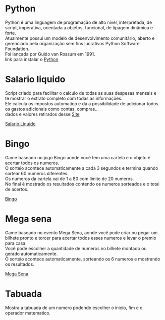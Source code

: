 # Python

Python é uma linguagem de programação de alto nível, interpretada, de script, imperativa, orientada a objetos, funcional, de tipagem dinâmica e forte.<br />
Atualmente possui um modelo de desenvolvimento comunitário, aberto e gerenciado pela organização sem fins lucrativos Python Software Foundation.<br />
Foi lançada por Guido van Rossum em 1991.<br />
link para instalar o [Python](https://www.python.org/downloads/windows/)

# Salario liquido

Script criado para facilitar o calculo de todas as suas despesas mensais e te mostrar o extrato completo com todas as informações.<br />
Ele calcula os impostos automatico e da a possibilidade de adicionar todos os gastos adicionais como contas, compras...<br />
dados e valores retirados desse [Site](https://www.btgpactualdigital.com/blog/imposto/tudo-sobre-imposto-de-renda)

[Salario Liquido](https://github.com/brunohendias/Python/blob/master/salario.py)

# Bingo

Game baseado no jogo Bingo aonde você tem uma cartela e o objeto é acertar todos os numeros.<br />
O sorteio acontece automaticamente a cada 3 segundos e termina quando sortear 60 numeros diferentes.<br />
Os numeros da cartela vai de 1 a 80 com limite de 20 numeros.<br />
No final é mostrado os resultados contendo os numeros sorteados e o total de acertos.

[Bingo](https://github.com/brunohendias/Python/blob/master/minijogos/Bingo.py)

# Mega sena

Game baseado no evento Mega Sena, aonde você pode criar ou pegar um bilhete pronto e torcer para acertar todos esses numeros e levar o premio para casa.<br />
Você pode escolher a quantidade de numeros no bilhete montado ou gerado automaticamente.<br />
O sorteio acontece automaticamente, sorteando os 6 numeros e mostrando os resultados.

[Mega Sena](https://github.com/brunohendias/Python/blob/master/minijogos/MegaSena.py)

# Tabuada

Mostra a tabuada de um numero podendo escolher o inicio, fim e o operador matematico.